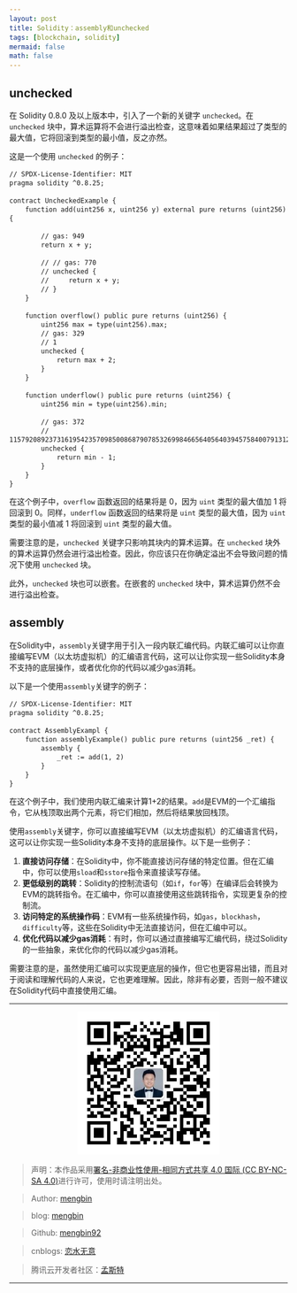 ```yaml
---
layout: post
title: Solidity：assembly和unchecked
tags: [blockchain, solidity]
mermaid: false
math: false
---   
```


## unchecked

在 Solidity 0.8.0 及以上版本中，引入了一个新的关键字 `unchecked`。在 `unchecked` 块中，算术运算将不会进行溢出检查，这意味着如果结果超过了类型的最大值，它将回滚到类型的最小值，反之亦然。

这是一个使用 `unchecked` 的例子：

```solidity
// SPDX-License-Identifier: MIT
pragma solidity ^0.8.25;

contract UncheckedExample {
    function add(uint256 x, uint256 y) external pure returns (uint256) {

        // gas: 949
        return x + y;

        // // gas: 770
        // unchecked {
        //     return x + y;
        // }
    }

    function overflow() public pure returns (uint256) {
        uint256 max = type(uint256).max;
        // gas: 329
        // 1
        unchecked {
            return max + 2;
        }
    }

    function underflow() public pure returns (uint256) {
        uint256 min = type(uint256).min;

        // gas: 372
        // 115792089237316195423570985008687907853269984665640564039457584007913129639935
        unchecked {
            return min - 1;
        }
    }
}
```

在这个例子中，`overflow` 函数返回的结果将是 0，因为 `uint` 类型的最大值加 1 将回滚到 0。同样，`underflow` 函数返回的结果将是 `uint` 类型的最大值，因为 `uint` 类型的最小值减 1 将回滚到 `uint` 类型的最大值。

需要注意的是，`unchecked` 关键字只影响其块内的算术运算。在 `unchecked` 块外的算术运算仍然会进行溢出检查。因此，你应该只在你确定溢出不会导致问题的情况下使用 `unchecked` 块。

此外，`unchecked` 块也可以嵌套。在嵌套的 `unchecked` 块中，算术运算仍然不会进行溢出检查。  

## assembly  

在Solidity中，`assembly`关键字用于引入一段内联汇编代码。内联汇编可以让你直接编写EVM（以太坊虚拟机）的汇编语言代码，这可以让你实现一些Solidity本身不支持的底层操作，或者优化你的代码以减少gas消耗。

以下是一个使用`assembly`关键字的例子：

```solidity
// SPDX-License-Identifier: MIT
pragma solidity ^0.8.25;

contract AssemblyExampl {
    function assemblyExample() public pure returns (uint256 _ret) {
        assembly {
            _ret := add(1, 2)
        }
    }
}
```

在这个例子中，我们使用内联汇编来计算1+2的结果。`add`是EVM的一个汇编指令，它从栈顶取出两个元素，将它们相加，然后将结果放回栈顶。

使用`assembly`关键字，你可以直接编写EVM（以太坊虚拟机）的汇编语言代码，这可以让你实现一些Solidity本身不支持的底层操作。以下是一些例子：

1. **直接访问存储**：在Solidity中，你不能直接访问存储的特定位置。但在汇编中，你可以使用`sload`和`sstore`指令来直接读写存储。
2. **更低级别的跳转**：Solidity的控制流语句（如`if`，`for`等）在编译后会转换为EVM的跳转指令。在汇编中，你可以直接使用这些跳转指令，实现更复杂的控制流。
3. **访问特定的系统操作码**：EVM有一些系统操作码，如`gas`，`blockhash`，`difficulty`等，这些在Solidity中无法直接访问，但在汇编中可以。
4. **优化代码以减少gas消耗**：有时，你可以通过直接编写汇编代码，绕过Solidity的一些抽象，来优化你的代码以减少gas消耗。

需要注意的是，虽然使用汇编可以实现更底层的操作，但它也更容易出错，而且对于阅读和理解代码的人来说，它也更难理解。因此，除非有必要，否则一般不建议在Solidity代码中直接使用汇编。  

---

<div align="center">
  <img src="../img/qrcode_wechat.jpg" alt="孟斯特">
</div>

> 声明：本作品采用[署名-非商业性使用-相同方式共享 4.0 国际 (CC BY-NC-SA 4.0)](https://creativecommons.org/licenses/by-nc-sa/4.0/deed.zh)进行许可，使用时请注明出处。  

> Author: [mengbin](mengbin1992@outlook.com)  

> blog: [mengbin](https://mengbin.top)  

> Github: [mengbin92](https://mengbin92.github.io/)  

> cnblogs: [恋水无意](https://www.cnblogs.com/lianshuiwuyi/)  

> 腾讯云开发者社区：[孟斯特](https://cloud.tencent.com/developer/user/6649301)  

---
